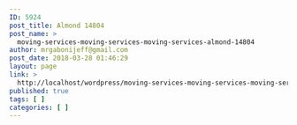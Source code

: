```yaml
---
ID: 5924
post_title: Almond 14804
post_name: >
  moving-services-moving-services-moving-services-almond-14804
author: mrgabonijeff@gmail.com
post_date: 2018-03-28 01:46:29
layout: page
link: >
  http://localhost/wordpress/moving-services-moving-services-moving-services-almond-14804/
published: true
tags: [ ]
categories: [ ]
---
```

